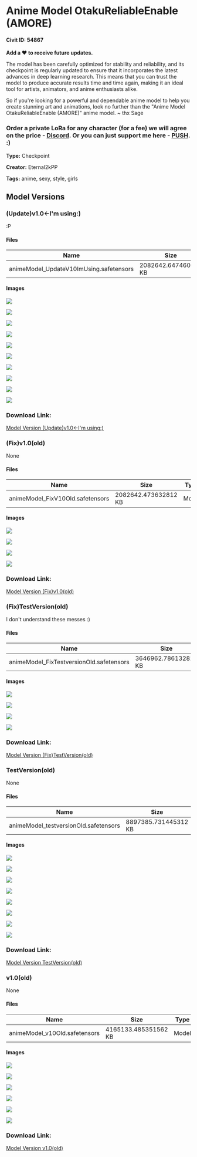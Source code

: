 # Anime Model OtakuReliableEnable (AMORE)

#### Civit ID: 54867

<p><strong>Add a ❤️ to receive future updates.</strong></p><p>The model has been carefully optimized for stability and reliability, and its checkpoint is regularly updated to ensure that it incorporates the latest advances in deep learning research. This means that you can trust the model to produce accurate results time and time again, making it an ideal tool for artists, animators, and anime enthusiasts alike.</p><p>So if you're looking for a powerful and dependable anime model to help you create stunning art and animations, look no further than the "Anime Model OtakuReliableEnable (AMORE)" anime model. ~ thx Sage </p><h3 id="heading-16">Order a private LoRa for any character (for a fee) we will agree on the price - <a target="_blank" rel="ugc" href="https://discord.gg/yucPaNsjXr">Discord</a>. Or you can just support me here - <a target="_blank" rel="ugc" href="https://boosty.to/eternal2kpp/donate">PUSH</a>. :)</h3>

**Type:** Checkpoint

**Creator:** Eternal2kPP

**Tags:** anime, sexy, style, girls

## Model Versions

### (Update)v1.0<-I'm using:)

<p>:P</p>

#### Files

| Name | Size | Type | Format | Download Url | AutoV1 | AutoV2 | SHA256 | CRC32 | BLAKE3 |
| --- | --- | --- | --- | --- | --- | --- | --- | --- | --- |
| animeModel_UpdateV10ImUsing.safetensors | 2082642.647460938 KB | Model | SafeTensor | https://civitai.com/api/download/models/66491 | E720F7B4 | 6D85DFA786 | 6D85DFA78670611731E44826999665EA1DACBCE0873AA40C7EA2E47DFC544AE3 | 94740F35 | E977AC161363BEDB50E74374036D217DD6A0307E24381F8CC5706445AF0E104D |

#### Images

<p><img src="https://image.civitai.com/xG1nkqKTMzGDvpLrqFT7WA/eb1b53e6-68e0-4c27-a18c-69a7af3df383/width=450/983575.jpeg" /></p>

<p><img src="https://image.civitai.com/xG1nkqKTMzGDvpLrqFT7WA/21de755b-17c8-4f63-bea8-b570cd6262fb/width=450/983298.jpeg" /></p>

<p><img src="https://image.civitai.com/xG1nkqKTMzGDvpLrqFT7WA/8951e457-9fe2-4f0e-8b6f-3b5fe35b2c25/width=450/738188.jpeg" /></p>

<p><img src="https://image.civitai.com/xG1nkqKTMzGDvpLrqFT7WA/c7855732-f396-43a6-a9a5-af8f586c53fa/width=450/738195.jpeg" /></p>

<p><img src="https://image.civitai.com/xG1nkqKTMzGDvpLrqFT7WA/1c6005cb-29d4-4c39-b139-d108e00b2643/width=450/738189.jpeg" /></p>

<p><img src="https://image.civitai.com/xG1nkqKTMzGDvpLrqFT7WA/6765a205-c368-427b-9e59-dea81bd965ac/width=450/738194.jpeg" /></p>

<p><img src="https://image.civitai.com/xG1nkqKTMzGDvpLrqFT7WA/279d2767-ac65-4036-b3ec-844ad29cda3c/width=450/738190.jpeg" /></p>

<p><img src="https://image.civitai.com/xG1nkqKTMzGDvpLrqFT7WA/feefe143-f4fd-4628-acd4-3696bde3c840/width=450/738191.jpeg" /></p>

<p><img src="https://image.civitai.com/xG1nkqKTMzGDvpLrqFT7WA/f43a4bb5-f1e8-420a-8b14-577e4a5f9e3b/width=450/738192.jpeg" /></p>

<p><img src="https://image.civitai.com/xG1nkqKTMzGDvpLrqFT7WA/9fab62ed-5f7f-4a2a-90c7-0eab35605c0d/width=450/738187.jpeg" /></p>

### Download Link:

[Model Version (Update)v1.0<-I'm using:)](https://civitai.com/api/download/models/66491)

### (Fix)v1.0(old)

None

#### Files

| Name | Size | Type | Format | Download Url | AutoV1 | AutoV2 | SHA256 | CRC32 | BLAKE3 |
| --- | --- | --- | --- | --- | --- | --- | --- | --- | --- |
| animeModel_FixV10Old.safetensors | 2082642.473632812 KB | Model | SafeTensor | https://civitai.com/api/download/models/65333 | 7494363A | 37F32ABC5C | 37F32ABC5CF8928B1DD202A8EFCC126A4DFB4241483EA189C9326D43306764D3 | 88232550 | 676C3944FFD0293504D04B9D61A93D2E7D597D4CC6A9F8C57D495519A9CC1A2E |

#### Images

<p><img src="https://image.civitai.com/xG1nkqKTMzGDvpLrqFT7WA/b3652d5b-ab52-4e96-b22b-cc5f63abfed1/width=450/723155.jpeg" /></p>

<p><img src="https://image.civitai.com/xG1nkqKTMzGDvpLrqFT7WA/46421627-898a-4ef8-8b9d-78680108f73e/width=450/723157.jpeg" /></p>

<p><img src="https://image.civitai.com/xG1nkqKTMzGDvpLrqFT7WA/e03f6d5f-8bc0-4afd-91a4-3dc4f27c1d66/width=450/723159.jpeg" /></p>

<p><img src="https://image.civitai.com/xG1nkqKTMzGDvpLrqFT7WA/4e07cdde-a89a-4e91-a9b0-c56ac41c8e3a/width=450/723163.jpeg" /></p>

### Download Link:

[Model Version (Fix)v1.0(old)](https://civitai.com/api/download/models/65333)

### (Fix)TestVersion(old)

<p>I don't understand these messes :)</p>

#### Files

| Name | Size | Type | Format | Download Url | AutoV1 | AutoV2 | SHA256 | CRC32 | BLAKE3 |
| --- | --- | --- | --- | --- | --- | --- | --- | --- | --- |
| animeModel_FixTestversionOld.safetensors | 3646962.786132812 KB | Model | SafeTensor | https://civitai.com/api/download/models/65305 | 0B2AC7B6 | EFCFB63A48 | EFCFB63A481ED5D44FA89907207F5466462E7EA439D7FDFF8A3DE5538FECDFA6 | B50F2D23 | 19E1C7350887B57A45256A4D6F297B32F853E88A46EC292C9501893A880F244E |

#### Images

<p><img src="https://image.civitai.com/xG1nkqKTMzGDvpLrqFT7WA/d3d4498c-8866-4d15-81ce-2f0e66df88bc/width=450/722959.jpeg" /></p>

<p><img src="https://image.civitai.com/xG1nkqKTMzGDvpLrqFT7WA/24d9099a-e3ef-46a0-8a2c-4775ff00693e/width=450/722962.jpeg" /></p>

<p><img src="https://image.civitai.com/xG1nkqKTMzGDvpLrqFT7WA/f1112e89-a19f-4721-bcd5-3794cb357fea/width=450/722963.jpeg" /></p>

<p><img src="https://image.civitai.com/xG1nkqKTMzGDvpLrqFT7WA/71b847e8-b9a7-4dd2-a2fd-6a8458ccb7af/width=450/722964.jpeg" /></p>

### Download Link:

[Model Version (Fix)TestVersion(old)](https://civitai.com/api/download/models/65305)

### TestVersion(old)

None

#### Files

| Name | Size | Type | Format | Download Url | AutoV1 | AutoV2 | SHA256 | CRC32 | BLAKE3 |
| --- | --- | --- | --- | --- | --- | --- | --- | --- | --- |
| animeModel_testversionOld.safetensors | 8897385.731445312 KB | Model | SafeTensor | https://civitai.com/api/download/models/65069 | BE494BBC | B187BB9282 | B187BB92826AA97833F915634190ABFD303B2C4E34A3DD190737E19EF1236309 | 1A727BA0 | 24CF59F7CEDED9FBB47EAE29F89D3130F1A91A5FC9F2CB1C3665F76FCCC6F69C |

#### Images

<p><img src="https://image.civitai.com/xG1nkqKTMzGDvpLrqFT7WA/86df1e42-4293-45e2-ac28-2ed8f710a702/width=450/720486.jpeg" /></p>

<p><img src="https://image.civitai.com/xG1nkqKTMzGDvpLrqFT7WA/1bf42bfa-c12a-42bc-a60c-be71eff5fcd9/width=450/720487.jpeg" /></p>

<p><img src="https://image.civitai.com/xG1nkqKTMzGDvpLrqFT7WA/3d9e8583-a04a-4b9d-8b8c-34ac61b1dfd2/width=450/720490.jpeg" /></p>

<p><img src="https://image.civitai.com/xG1nkqKTMzGDvpLrqFT7WA/93374fc3-90c9-4301-81a0-c29137163b06/width=450/720491.jpeg" /></p>

<p><img src="https://image.civitai.com/xG1nkqKTMzGDvpLrqFT7WA/cf1b9949-f920-4de5-9d3a-342770c5ef0d/width=450/720492.jpeg" /></p>

<p><img src="https://image.civitai.com/xG1nkqKTMzGDvpLrqFT7WA/e361da91-405a-4f53-bb19-b9dff171da79/width=450/720493.jpeg" /></p>

<p><img src="https://image.civitai.com/xG1nkqKTMzGDvpLrqFT7WA/c801be73-dd71-40fb-ada3-8eeb40ba0478/width=450/720494.jpeg" /></p>

<p><img src="https://image.civitai.com/xG1nkqKTMzGDvpLrqFT7WA/1643c3c2-a4e2-4e13-b2fc-45677eb9de05/width=450/720495.jpeg" /></p>

### Download Link:

[Model Version TestVersion(old)](https://civitai.com/api/download/models/65069)

### v1.0(old)

None

#### Files

| Name | Size | Type | Format | Download Url | AutoV1 | AutoV2 | SHA256 | CRC32 | BLAKE3 |
| --- | --- | --- | --- | --- | --- | --- | --- | --- | --- |
| animeModel_v10Old.safetensors | 4165133.485351562 KB | Model | SafeTensor | https://civitai.com/api/download/models/59252 | D23C2BDE | 0DE1584E41 | 0DE1584E4164291052AC5307AAA0A43EB9990F4205484CAEF175C3318E4562DA | 25BA5013 | 91E5D5F4A0CCA05334D0310DB43B9C99598AC623C93A506B614B81B9CB03325E |

#### Images

<p><img src="https://image.civitai.com/xG1nkqKTMzGDvpLrqFT7WA/cbd80e37-62a1-4d70-877b-e1ef2bf0e400/width=450/646644.jpeg" /></p>

<p><img src="https://image.civitai.com/xG1nkqKTMzGDvpLrqFT7WA/6e506243-3f14-4036-a54f-6a8e7a811c00/width=450/646645.jpeg" /></p>

<p><img src="https://image.civitai.com/xG1nkqKTMzGDvpLrqFT7WA/3da915e6-5e1f-4b6f-58ef-0f4f390e2300/width=450/646651.jpeg" /></p>

<p><img src="https://image.civitai.com/xG1nkqKTMzGDvpLrqFT7WA/3582d986-dc4e-4c00-cf0a-cb2ad7cb2300/width=450/646652.jpeg" /></p>

<p><img src="https://image.civitai.com/xG1nkqKTMzGDvpLrqFT7WA/7639caf2-c580-4322-0a31-916b1370f100/width=450/646863.jpeg" /></p>

<p><img src="https://image.civitai.com/xG1nkqKTMzGDvpLrqFT7WA/e734ab5a-41cb-413b-39d1-585db8c6cd00/width=450/647068.jpeg" /></p>

### Download Link:

[Model Version v1.0(old)](https://civitai.com/api/download/models/59252)


